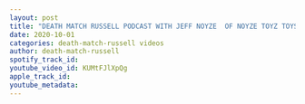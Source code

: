 ```yaml
---
layout: post
title: "DEATH MATCH RUSSELL PODCAST WITH JEFF NOYZE  OF NOYZE TOYZ TOYS COMICS COLLECTIBLES VIDEO GAMES"
date: 2020-10-01
categories: death-match-russell videos
author: death-match-russell
spotify_track_id: 
youtube_video_id: KUMtFJlXpQg
apple_track_id: 
youtube_metadata: 
---
```

